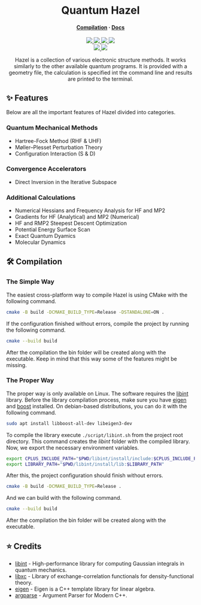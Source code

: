 <h1 align="center">Quantum Hazel</h1>

<h4 align="center">
  <a href="https://github.com/tjira/hazel#%EF%B8%8F-compilation">Compilation</a>
  ·
  <a href="https://tjira.github.io/hazel/">Docs</a>
</h4>

<p align="center">
    <a href="https://github.com/tjira/hazel/pulse">
        <img src="https://img.shields.io/github/last-commit/tjira/hazel?logo=github&logoColor=white&style=for-the-badge"/>
    </a>
    <a href="https://github.com/tjira/hazel/blob/master/LICENSE.md">
        <img src="https://img.shields.io/github/license/tjira/hazel?logo=gitbook&logoColor=white&style=for-the-badge"/>
    </a>
    <a href="https://github.com/tjira/hazel/stargazers">
        <img src="https://img.shields.io/github/stars/tjira/hazel?logo=apachespark&logoColor=white&style=for-the-badge"/>
    </a>
    <a href="https://github.com/tjira/hazel">
        <img src="https://img.shields.io/github/languages/code-size/tjira/hazel?logo=databricks&logoColor=white&style=for-the-badge"/>
    </a>
    <br>
    <a href="https://github.com/tjira/hazel/releases/latest">
        <img src="https://img.shields.io/github/v/release/tjira/hazel?display_name=tag&logo=sharp&logoColor=white&style=for-the-badge"/>
    </a>
    <a href="https://github.com/tjira/hazel/releases/latest">
        <img src="https://img.shields.io/github/downloads/tjira/hazel/total?logo=markdown&logoColor=white&style=for-the-badge"/>
    </a>
</p>

<p align="center">
Hazel is a collection of various electronic structure methods. It works similarly to the other available quantum programs. It is provided with a geometry file, the calculation is specified int the command line and results are printed to the terminal.
</p>

## ✨ Features

Below are all the important features of Hazel divided into categories.

### Quantum Mechanical Methods

* Hartree-Fock Method (RHF & UHF)
* Møller–Plesset Perturbation Theory
* Configuration Interaction (S & D)

### Convergence Accelerators

* Direct Inversion in the Iterative Subspace

### Additional Calculations

* Numerical Hessians and Frequency Analysis for HF and MP2
* Gradients for HF (Analytical) and MP2 (Numerical)
* HF and RMP2 Steepest Descent Optimization
* Potential Energy Surface Scan
* Exact Quantum Dyamics
* Molecular Dynamics

## 🛠️ Compilation

### The Simple Way

The easiest cross-platform way to compile Hazel is using CMake with the following command.

```bash
cmake -B build -DCMAKE_BUILD_TYPE=Release -DSTANDALONE=ON .
```

If the configuration finished without errors, compile the project by running the following command.

```bash
cmake --build build
```

After the compilation the bin folder will be created along with the executable. Keep in mind that this way some of the features might be missing.

### The Proper Way

The proper way is only available on Linux. The software requires the [libint](https://github.com/evaleev/libint) library. Before the library compilation process, make sure you have [eigen](https://gitlab.com/libeigen/eigen) and [boost](https://github.com/boostorg/boost) installed. On debian-based distributions, you can do it with the following command.

```bash
sudo apt install libboost-all-dev libeigen3-dev
```

To compile the library execute `./script/libint.sh` from the project root directory. This command creates the *libint* folder with the compiled library. Now, we export the necessary environment variables.

```bash
export CPLUS_INCLUDE_PATH="$PWD/libint/install/include:$CPLUS_INCLUDE_PATH"
export LIBRARY_PATH="$PWD/libint/install/lib:$LIBRARY_PATH"
```

After this, the project configuration should finish without errors.

```bash
cmake -B build -DCMAKE_BUILD_TYPE=Release .
```

And we can build with the following command.

```bash
cmake --build build
```

After the compilation the bin folder will be created along with the executable.

## ⭐ Credits

* [libint](https://github.com/evaleev/libint) - High-performance library for computing Gaussian integrals in quantum mechanics.
* [libxc](https://gitlab.com/libxc/libxc) - Library of exchange-correlation functionals for density-functional theory.
* [eigen](https://gitlab.com/libeigen/eigen) - Eigen is a C++ template library for linear algebra.
* [argparse](https://github.com/p-ranav/argparse) - Argument Parser for Modern C++.
